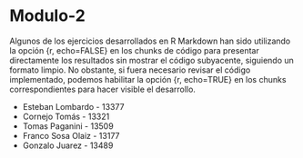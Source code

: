 # Modulo-2

Algunos de los ejercicios desarrollados en R Markdown han sido utilizando la opción {r, echo=FALSE} en los chunks de código para presentar directamente los resultados sin mostrar el código subyacente, siguiendo un formato limpio. No obstante, si fuera necesario revisar el código implementado, podemos habilitar la opción {r, echo=TRUE}
en los chunks correspondientes para hacer visible el desarrollo.

* Esteban Lombardo - 13377
* Cornejo Tomás - 13321
* Tomas Paganini - 13509
* Franco Sosa Olaiz - 13177
* Gonzalo Juarez - 13489


